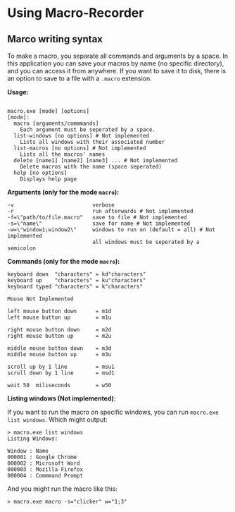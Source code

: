 # Using Macro-Recorder
## Marco writing syntax
To make a macro, you separate all commands and arguments by a space.
In this application you can save your macros by name (no specific directory), and you can access it from anywhere. If you want to save it to disk, there is an option to save to a file with a `.macro` extension.

**Usage:**
```

macro.exe [mode] [options]
[mode]:
  macro [arguments/commmands]
    Each argument must be seperated by a space.
  list-windows [no options] # Not implemented
    Lists all windows with their associated number
  list-macros [no options] # Not implemented
    Lists all the macros' names
  delete [name1] [name2] [name3] ... # Not implemented
    Delete macros with the name (space seperated)
  help [no options]
    Displays help page

```

**Arguments (only for the mode ``macro``):**
```
-v                         verbose
-r                         run afterwards # Not implemented
-f=\"path/to/file.macro"   save to file # Not implemented
-s=\"name\"                save for name # Not implemented
-w=\"window1;window2\"     windows to run on (default = all) # Not implemented
                           all windows must be seperated by a semicolon
```
**Commands (only for the mode ``macro``):**
```
keyboard down  "characters" = kd"characters"
keyboard up    "characters" = ku"characters"
keyboard typed "characters" = k"characters"

Mouse Not Implemented

left mouse button down      = m1d
left mouse button up        = m1u

right mouse button down     = m2d
right mouse button up       = m2u

middle mouse button down    = m3d
middle mouse button up      = m3u

scroll up by 1 line         = msu1
scroll down by 1 line       = msd1

wait 50  miliseconds        = w50
```


**Listing windows (Not implemented)**:

If you want to run the macro on specific windows, you can run
`macro.exe list windows`.
Which might output:
```
> macro.exe list windows
Listing Windows:

Window : Name
000001 : Google Chrome
000002 : Microsoft Word
000003 : Mozilla Firefox
000004 : Commmand Prompt

```
And you might run the macro like this:
```
> macro.exe macro -s="clicker" w="1;3"
```
